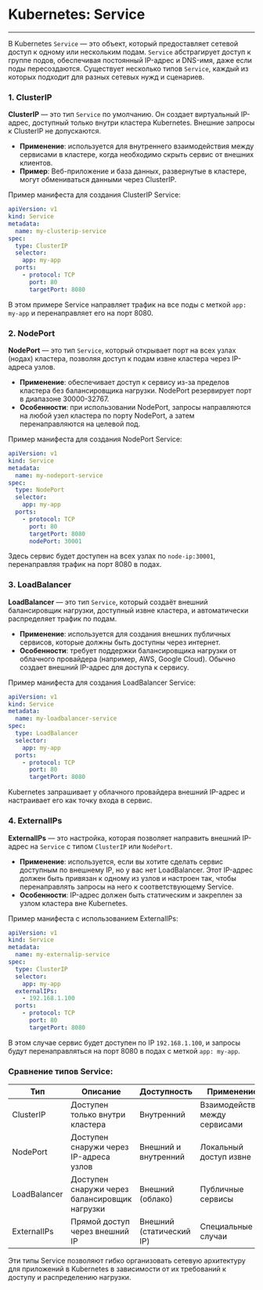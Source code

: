 # Kubernetes: Service

---

В Kubernetes `Service` — это объект, который предоставляет сетевой доступ к одному или нескольким подам. `Service` абстрагирует доступ к группе подов, обеспечивая постоянный IP-адрес и DNS-имя, даже если поды пересоздаются. Существует несколько типов `Service`, каждый из которых подходит для разных сетевых нужд и сценариев.

### 1. ClusterIP
**ClusterIP** — это тип `Service` по умолчанию. Он создает виртуальный IP-адрес, доступный только внутри кластера Kubernetes. Внешние запросы к ClusterIP не допускаются.

- **Применение**: используется для внутреннего взаимодействия между сервисами в кластере, когда необходимо скрыть сервис от внешних клиентов.
- **Пример**: Веб-приложение и база данных, развернутые в кластере, могут обмениваться данными через ClusterIP.
  
Пример манифеста для создания ClusterIP Service:
```yaml
apiVersion: v1
kind: Service
metadata:
  name: my-clusterip-service
spec:
  type: ClusterIP
  selector:
    app: my-app
  ports:
    - protocol: TCP
      port: 80
      targetPort: 8080
```
В этом примере Service направляет трафик на все поды с меткой `app: my-app` и перенаправляет его на порт 8080.

### 2. NodePort
**NodePort** — это тип `Service`, который открывает порт на всех узлах (нодах) кластера, позволяя доступ к подам извне кластера через IP-адреса узлов.

- **Применение**: обеспечивает доступ к сервису из-за пределов кластера без балансировщика нагрузки. NodePort резервирует порт в диапазоне 30000-32767.
- **Особенности**: при использовании NodePort, запросы направляются на любой узел кластера по порту NodePort, а затем перенаправляются на целевой под.
  
Пример манифеста для создания NodePort Service:
```yaml
apiVersion: v1
kind: Service
metadata:
  name: my-nodeport-service
spec:
  type: NodePort
  selector:
    app: my-app
  ports:
    - protocol: TCP
      port: 80
      targetPort: 8080
      nodePort: 30001
```
Здесь сервис будет доступен на всех узлах по `node-ip:30001`, перенаправляя трафик на порт 8080 в подах.

### 3. LoadBalancer
**LoadBalancer** — это тип `Service`, который создаёт внешний балансировщик нагрузки, доступный извне кластера, и автоматически распределяет трафик по подам.

- **Применение**: используется для создания внешних публичных сервисов, которые должны быть доступны через интернет.
- **Особенности**: требует поддержки балансировщика нагрузки от облачного провайдера (например, AWS, Google Cloud). Обычно создает внешний IP-адрес для доступа к сервису.
  
Пример манифеста для создания LoadBalancer Service:
```yaml
apiVersion: v1
kind: Service
metadata:
  name: my-loadbalancer-service
spec:
  type: LoadBalancer
  selector:
    app: my-app
  ports:
    - protocol: TCP
      port: 80
      targetPort: 8080
```
Kubernetes запрашивает у облачного провайдера внешний IP-адрес и настраивает его как точку входа в сервис.

### 4. ExternalIPs
**ExternalIPs** — это настройка, которая позволяет направить внешний IP-адрес на `Service` с типом `ClusterIP` или `NodePort`.

- **Применение**: используется, если вы хотите сделать сервис доступным по внешнему IP, но у вас нет LoadBalancer. Этот IP-адрес должен быть привязан к одному из узлов и настроен так, чтобы перенаправлять запросы на него к соответствующему Service.
- **Особенности**: IP-адрес должен быть статическим и закреплен за узлом кластера вне Kubernetes.
  
Пример манифеста с использованием ExternalIPs:
```yaml
apiVersion: v1
kind: Service
metadata:
  name: my-externalip-service
spec:
  type: ClusterIP
  selector:
    app: my-app
  externalIPs:
    - 192.168.1.100
  ports:
    - protocol: TCP
      port: 80
      targetPort: 8080
```
В этом случае сервис будет доступен по IP `192.168.1.100`, и запросы будут перенаправляться на порт 8080 в подах с меткой `app: my-app`.

### Сравнение типов Service:
| Тип           | Описание                                           | Доступность               | Применение                    |
|---------------|----------------------------------------------------|---------------------------|--------------------------------|
| ClusterIP     | Доступен только внутри кластера                    | Внутренний                | Взаимодействие между сервисами |
| NodePort      | Доступен снаружи через IP-адреса узлов             | Внешний и внутренний      | Локальный доступ извне         |
| LoadBalancer  | Доступен снаружи через балансировщик нагрузки      | Внешний (облако)          | Публичные сервисы              |
| ExternalIPs   | Прямой доступ через внешний IP                     | Внешний (статический IP)  | Специальные случаи             |

Эти типы Service позволяют гибко организовать сетевую архитектуру для приложений в Kubernetes в зависимости от их требований к доступу и распределению нагрузки.